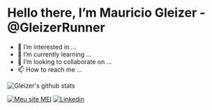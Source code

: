 # Hello there, I’m Mauricio Gleizer - @GleizerRunner
- 👀 I’m interested in ...
- 🌱 I’m currently learning ...
- 💞️ I’m looking to collaborate on ...
- 📫 How to reach me ...

![Gleizer's github stats](https://github-readme-stats.vercel.app/api?username=GleizerRunner&show_icons=false&theme=dark)

[![Meu site MEI](https://img.shields.io/badge/Meu%20Site%20MEI-GISMarxev-blue)](http://gismarxev.com)
[![Linkedin](https://img.shields.io/badge/-LinkedIn-white?style=plastic&labelColor=0D0D0D&logo=Linkedin&Color=white)](https://www.linkedin.com/in/gleizer/)

<!---
GleizerRunner/GleizerRunner is a ✨ special ✨ repository because its `README.md` (this file) appears on your GitHub profile.
You can click the Preview link to take a look at your changes.
--->
